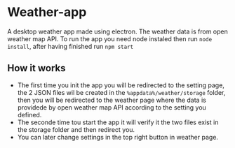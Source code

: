 # Weather-app
A desktop weather app made using electron. The weather data is from open weather map API.
To run the app you need node instaled then run `node install`, after having finished run `npm start`
## How it works
* The first time you init the app you will be redirected to the setting page, the 2 JSON files wil be created in the `%appdata%/weather/storage` folder, then you will be redirected to the weather page where the data is providede by open weather map API according to the setting you defined.
* The seconde time tou start the app it will verify it the two files exist in the storage folder and then redirect you.
* You can later change settings in the top right button in weather page.
